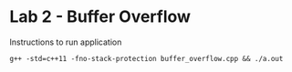 Lab 2 - Buffer Overflow
=======================

Instructions to run application
```
g++ -std=c++11 -fno-stack-protection buffer_overflow.cpp && ./a.out
```
